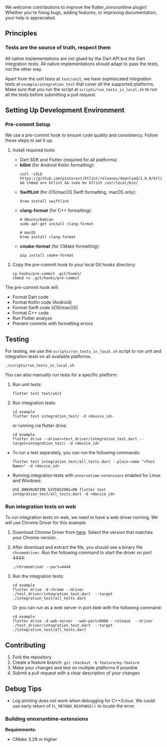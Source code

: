 
We welcome contributions to improve the flutter_onnxruntime plugin! Whether you're fixing bugs, adding features, or improving documentation, your help is appreciated.

## Principles

### Tests are the source of truth, respect them

All native implementations are not glued by the Dart API but the Dart integration tests. All native implementations should adapt to pass the tests, not the other way.

Apart from the unit tests at `test/unit`, we have sophisicated integration tests at `example/integration_test` that cover all the supported platforms. Make sure that you run the script at `scripts/run_tests_in_local.sh` to run all the tests before submitting a pull request.

## Setting Up Development Environment

### Pre-commit Setup
We use a pre-commit hook to ensure code quality and consistency. Follow these steps to set it up:

1. Install required tools:
   - Dart SDK and Flutter (required for all platforms)
   - **ktlint** (for Android Kotlin formatting):
     ```
     curl -sSLO https://github.com/pinterest/ktlint/releases/download/1.0.0/ktlint && chmod a+x ktlint && sudo mv ktlint /usr/local/bin/
     ```
   - **SwiftLint** (for iOS/macOS Swift formatting, macOS only):
     ```
     brew install swiftlint
     ```
   - **clang-format** (for C++ formatting):
     ```
     # Ubuntu/Debian
     sudo apt-get install clang-format
     
     # macOS
     brew install clang-format
     ```
   - **cmake-format** (for CMake formatting):
     ```
     pip install cmake-format
     ```

2. Copy the pre-commit hook to your local Git hooks directory:
   ```
   cp hooks/pre-commit .git/hooks/
   chmod +x .git/hooks/pre-commit
   ```

The pre-commit hook will:
- Format Dart code
- Format Kotlin code (Android)
- Format Swift code (iOS/macOS)
- Format C++ code
- Run Flutter analyze
- Prevent commits with formatting errors

## Testing

For testing, we use the `scripts/run_tests_in_local.sh` script to run unit and integration tests on all available platforms.

```
./scripts/run_tests_in_local.sh
```

You can also manually run tests for a specific platform:

1. Run unit tests:
    ```
    flutter test test/unit
    ```
2. Run integration tests:
    ```
    cd example
    flutter test integration_test/ -d <device_id>
    ```
    or running via flutter drive:
    ```
    cd example
    flutter drive --driver=test_driver/integration_test.dart --target=integration_test/ -d <device_id>
    ```
  * To run a test separately, you can run the following commands:
    ```
    flutter test integration_test/all_tests.dart --plain-name "<Test Name>" -d <device_id>
    ```
  * Running integration tests with `onnxruntime-extensions` enabled for Linux and Windows:
    ```
    USE_ONNXRUNTIME_EXTENSIONS=ON flutter test integration_test/all_tests.dart -d <device_id>
    ```

### Run integration tests on web
To run integration tests on web, we need to have a web driver running. We will use Chrome Driver for this example.

1. Download Chrome Driver from [here](https://googlechromelabs.github.io/chrome-for-testing/). Select the version that matches your Chrome version.

2. After download and extract the file, you should see a binary file `chromedriver`. Run the following command to start the driver on port 4444:
    ```
    ./chromedriver --port=4444
    ```

3. Run the integration tests:
    ```
    cd example
    flutter drive -d chrome --driver ./test_driver/integration_test.dart  --target ./integration_test/all_tests.dart
    ```
    Or you can run as a web server in port `8080` with the following command:
    ```
    cd example
    flutter drive -d web-server --web-port=8080 --release  --driver ./test_driver/integration_test.dart  --target ./integration_test/all_tests.dart
    ```

## Contributing
1. Fork the repository
2. Create a feature branch: `git checkout -b feature/my-feature`
3. Make your changes and test on multiple platforms if possible
4. Submit a pull request with a clear description of your changes

## Debug Tips
* Log printing does not work when debugging for C++/Linux. We could use early return of `FL_METHOD_RESPONSE()` to locate the error.


### Building onnxruntime-extensions

**Requirements:**
- CMake 3.28 or higher